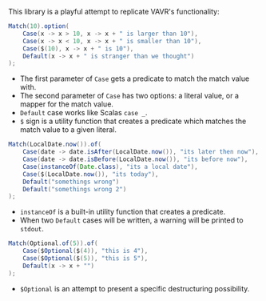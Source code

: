 This library is a playful attempt to replicate VAVR's functionality: 
 
```java
Match(10).option(
    Case(x -> x > 10, x -> x + " is larger than 10"),
    Case(x -> x < 10, x -> x + " is smaller than 10"),
    Case($(10), x -> x + " is 10"),
    Default(x -> x + " is stranger than we thought")
);
```

* The first parameter of `Case` gets a predicate to match the match value with.
* The second parameter of `Case` has two options: a literal value, or a mapper for the match value.
* `Default` case works like Scalas `case _`.
* `$` sign is a utility function that creates a predicate which matches the match value to a given literal.

```java
Match(LocalDate.now()).of(
    Case(date -> date.isAfter(LocalDate.now()), "its later then now"),
    Case(date -> date.isBefore(LocalDate.now()), "its before now"),
    Case(instanceOf(Date.class), "its a local date"),
    Case($(LocalDate.now()), "its today"),
    Default("somethings wrong")
    Default("somethings wrong 2")
);
```

* `instanceOf` is a built-in utility function that creates a predicate.
* When two `Default` cases will be written, a warning will be printed to `stdout`.

```java
Match(Optional.of(5)).of(
    Case($Optional($(4)), "this is 4"),
    Case($Optional($(5)), "this is 5"),
    Default(x -> x + "")
);
```

* `$Optional` is an attempt to present a specific destructuring possibility.

